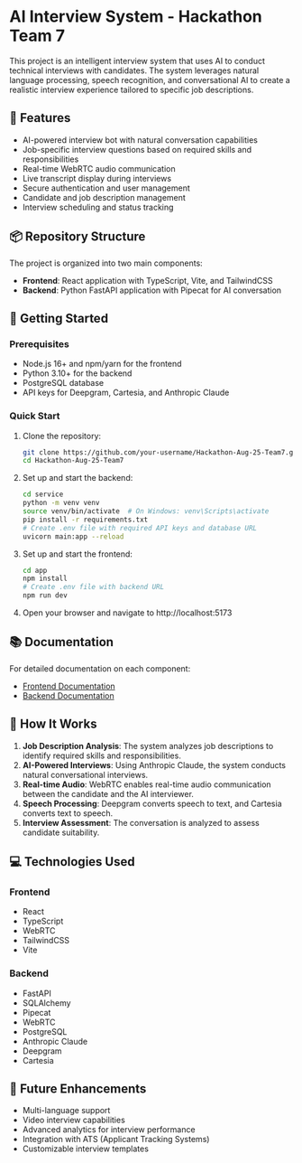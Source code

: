 # AI Interview System - Hackathon Team 7

This project is an intelligent interview system that uses AI to conduct technical interviews with candidates. The system leverages natural language processing, speech recognition, and conversational AI to create a realistic interview experience tailored to specific job descriptions.

## 🌟 Features

- AI-powered interview bot with natural conversation capabilities
- Job-specific interview questions based on required skills and responsibilities
- Real-time WebRTC audio communication
- Live transcript display during interviews
- Secure authentication and user management
- Candidate and job description management
- Interview scheduling and status tracking


## 📦 Repository Structure

The project is organized into two main components:

- **Frontend**: React application with TypeScript, Vite, and TailwindCSS
- **Backend**: Python FastAPI application with Pipecat for AI conversation


## 🚀 Getting Started

### Prerequisites

- Node.js 16+ and npm/yarn for the frontend
- Python 3.10+ for the backend
- PostgreSQL database
- API keys for Deepgram, Cartesia, and Anthropic Claude

### Quick Start

1. Clone the repository:
   ```bash
   git clone https://github.com/your-username/Hackathon-Aug-25-Team7.git
   cd Hackathon-Aug-25-Team7
   ```

2. Set up and start the backend:
   ```bash
   cd service
   python -m venv venv
   source venv/bin/activate  # On Windows: venv\Scripts\activate
   pip install -r requirements.txt
   # Create .env file with required API keys and database URL
   uvicorn main:app --reload
   ```

3. Set up and start the frontend:
   ```bash
   cd app
   npm install
   # Create .env file with backend URL
   npm run dev
   ```

4. Open your browser and navigate to http://localhost:5173

## 📚 Documentation

For detailed documentation on each component:

- [Frontend Documentation](./app/README.md)
- [Backend Documentation](./service/README.md)

## 🧠 How It Works

1. **Job Description Analysis**: The system analyzes job descriptions to identify required skills and responsibilities.
2. **AI-Powered Interviews**: Using Anthropic Claude, the system conducts natural conversational interviews.
3. **Real-time Audio**: WebRTC enables real-time audio communication between the candidate and the AI interviewer.
4. **Speech Processing**: Deepgram converts speech to text, and Cartesia converts text to speech.
5. **Interview Assessment**: The conversation is analyzed to assess candidate suitability.

## 💻 Technologies Used

### Frontend
- React
- TypeScript
- WebRTC
- TailwindCSS
- Vite

### Backend
- FastAPI
- SQLAlchemy
- Pipecat
- WebRTC
- PostgreSQL
- Anthropic Claude
- Deepgram
- Cartesia

## 🔮 Future Enhancements

- Multi-language support
- Video interview capabilities
- Advanced analytics for interview performance
- Integration with ATS (Applicant Tracking Systems)
- Customizable interview templates
